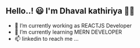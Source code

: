 
 Hello..! 😃 I'm Dhaval kathiriya 👨👋
-
- 🔭 I’m currently working as REACTJS Developer 
- 🌱 I’m currently learning MERN DEVELOPER
- 📫 linkedin to reach me ...

<!---
dhavalkathiriya/dhavalkathiriya is a ✨ special ✨ repository because its `README.md` (this file) appears on your GitHub profile.
You can click the Preview link to take a look at your changes.
--->

